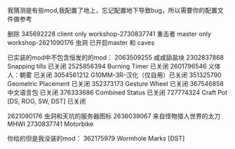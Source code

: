 我猜测是有些mod,我配置了地上，忘记配置地下导致bug，所以需要你的配置文件做参考

删除  345692228   client only
workshop-2730837741   重击者  master only
workshop-2621090176   虫洞    已开启master 和 caves

已实装的mod中不包含恒发的的mod：
2063509255   咸咸舔盐块
2302837868   Snapping tills  已关闭
2525856394   Burning Timer   已关闭
2601796546   义体人：朝雾    已关闭
3054561212   G10MM-3R-汉化（仅自用）已关闭
351325790    Geometric Placement  已关闭
352373173    Gesture Wheel    已关闭
367546858    中文语言包    已关闭
376333686    Combined Status   已关闭
727774324    Craft Pot [DS, ROG, SW, DST]  已关闭

2621090176   虫洞和天坑的服务器图标
2636039067   来自怪物猎人世界的太刀 MHWI
2730837741   Motorbike   


你给的但是我没装的mod：
362175979   Wormhole Marks [DST]
 

